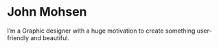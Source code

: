 # John Mohsen

I’m a Graphic designer with a huge motivation to create something user-friendly and beautiful.
